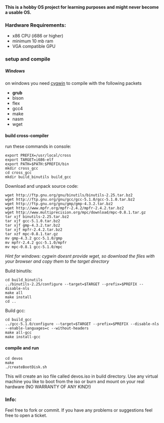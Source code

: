 **This is a hobby OS project for learning purposes and might never become a usable OS.**



### Hardware Requirements:

- x86 CPU (i686 or higher)
- minimum 10 mb ram
- VGA compatible GPU

### setup and compile

##### Windows
on windows you need [cygwin](http://www.cygwin.com/) to compile with the following packets

  - **grub**
  - bison
  - flex
  - gcc4
  - make
  - nasm
  - wget

#### build cross-compiler

run these commands in console:
```
export PREFIX=/usr/local/cross
export TARGET=i686-elf
export PATH=$PATH:$PREFIX/bin
mkdir cross_gcc
cd cross_gcc
mkdir build_binutils build_gcc
```

Download and unpack source code:
```
wget http://ftp.gnu.org/gnu/binutils/binutils-2.25.tar.bz2
wget http://ftp.gnu.org/gnu/gcc/gcc-5.1.0/gcc-5.1.0.tar.bz2
wget http://ftp.gnu.org/gnu/gmp/gmp-4.3.2.tar.bz2
wget http://www.mpfr.org/mpfr-2.4.2/mpfr-2.4.2.tar.bz2
wget http://www.multiprecision.org/mpc/download/mpc-0.8.1.tar.gz
tar xjf binutils-2.25.tar.bz2
tar xjf gcc-5.1.0.tar.bz2
tar xjf gmp-4.3.2.tar.bz2
tar xjf mpfr-2.4.2.tar.bz2
tar xzf mpc-0.8.1.tar.gz
mv gmp-4.3.2 gcc-5.1.0/gmp
mv mpfr-2.4.2 gcc-5.1.0/mpfr
mv mpc-0.8.1 gcc-5.1.0/mpc
```
*Hint for windows: cygwin doesnt provide wget, so download the files with your browser and copy them to the target directory*

Build binutils:
```
cd build_binutils
../binutils-2.25/configure --target=$TARGET --prefix=$PREFIX --disable-nls
make all
make install
cd ..
```

Build gcc:
```
cd build_gcc
../gcc-5.1.0/configure --target=$TARGET --prefix=$PREFIX --disable-nls --enable-languages=c --without-headers
make all-gcc
make install-gcc
```

#### compile and run
```
cd devos
make
./createBootDisk.sh
```
This will create an iso file called devos.iso in build directory. Use any virtual machine you like to boot from the iso or burn and mount on your real hardware (NO WARRANTY OF ANY KIND!)

### Info:

Feel free to fork or commit. If you have any problems or suggestions feel free to open a ticket.
